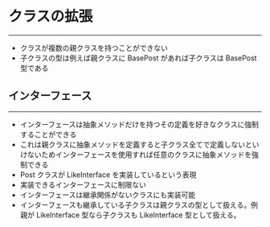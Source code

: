 # クラスの拡張

---

- クラスが複数の親クラスを持つことができない
- 子クラスの型は例えば親クラスに BasePost があれば子クラスは BasePost 型である

## インターフェース

---

- インターフェースは抽象メソッドだけを持つその定義を好きなクラスに強制することができる
- これは親クラスに抽象メソッドを定義すると子クラス全てで定義しないといけないためインターフェースを使用すれば任意のクラスに抽象メソッドを強制できる
- Post クラスが LikeInterface を実装しているという表現
- 実装できるインターフェースに制限ない
- インターフェースは継承関係がないクラスにも実装可能
- インターフェースも継承している子クラスは親クラスの型として扱える。例親が LikeInterface 型なら子クラスも LikeInterface 型として扱える。
